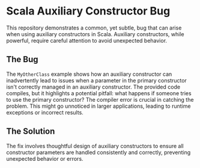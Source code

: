 # Scala Auxiliary Constructor Bug
This repository demonstrates a common, yet subtle, bug that can arise when using auxiliary constructors in Scala.  Auxiliary constructors, while powerful, require careful attention to avoid unexpected behavior.

## The Bug
The `MyOtherClass` example shows how an auxiliary constructor can inadvertently lead to issues when a parameter in the primary constructor isn't correctly managed in an auxiliary constructor.  The provided code compiles, but it highlights a potential pitfall: what happens if someone tries to use the primary constructor?  The compiler error is crucial in catching the problem. This might go unnoticed in larger applications, leading to runtime exceptions or incorrect results.

## The Solution
The fix involves thoughtful design of auxiliary constructors to ensure all constructor parameters are handled consistently and correctly, preventing unexpected behavior or errors.